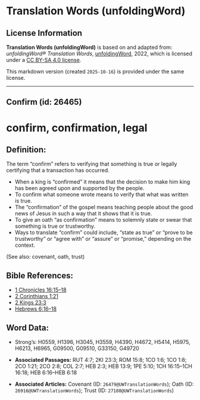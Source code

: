 # Translation Words (unfoldingWord)

## License Information

**Translation Words (unfoldingWord)** is based on and adapted from: _unfoldingWord® Translation Words_, [unfoldingWord](https://unfoldingword.org/utw), 2022, which is licensed under a [CC BY-SA 4.0 license](https://creativecommons.org/licenses/by-sa/4.0/legalcode.en).

This markdown version (created `2025-10-16`) is provided under the same license.



--------------------------------

## Confirm (id: 26465)

confirm, confirmation, legal
============================

Definition:
-----------

The term “confirm” refers to verifying that something is true or legally certifying that a transaction has occurred.

* When a king is “confirmed” it means that the decision to make him king has been agreed upon and supported by the people.
* To confirm what someone wrote means to verify that what was written is true.
* The “confirmation” of the gospel means teaching people about the good news of Jesus in such a way that it shows that it is true.
* To give an oath “as confirmation” means to solemnly state or swear that something is true or trustworthy.
* Ways to translate “confirm” could include, “state as true” or “prove to be trustworthy” or “agree with” or “assure” or “promise,” depending on the context.

(See also: covenant, oath, trust)

Bible References:
-----------------

* [1 Chronicles 16:15–18](https://ref.ly/1Chr16:15-1Chr16:18)
* [2 Corinthians 1:21](https://ref.ly/2Cor1:21)
* [2 Kings 23:3](https://ref.ly/2Kgs23:3)
* [Hebrews 6:16–18](https://ref.ly/Heb6:16-Heb6:18)

Word Data:
----------

* Strong’s: H0559, H1396, H3045, H3559, H4390, H4672, H5414, H5975, H6213, H6965, G09500, G09510, G33150, G49720

* **Associated Passages:** RUT 4:7; 2KI 23:3; ROM 15:8; 1CO 1:6; 1CO 1:8; 2CO 1:21; 2CO 2:8; COL 2:7; HEB 2:3; HEB 13:9; 1PE 5:10; 1CH 16:15–1CH 16:18; HEB 6:16–HEB 6:18
* **Associated Articles:** Covenant (ID: `26479@UWTranslationWords`); Oath (ID: `26916@UWTranslationWords`); Trust (ID: `27180@UWTranslationWords`)

